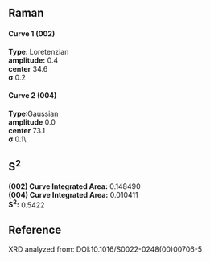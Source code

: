 ## Raman

#### Curve 1 (002)
**Type**: Loretenzian\
**amplitude:** 0.4\
**center** 34.6\
**σ** 0.2


#### Curve 2 (004)
**Type**:Gaussian\
**amplitude** 0.0\
**center** 73.1\
**σ** 0.1\


## S<sup>2</sup>
**(002) Curve Integrated Area:** 0.148490\
**(004) Curve Integrated Area:** 0.010411\
**S<sup>2</sup>:** 0.5422























## Reference
XRD analyzed from:
DOI:10.1016/S0022-0248(00)00706-5
